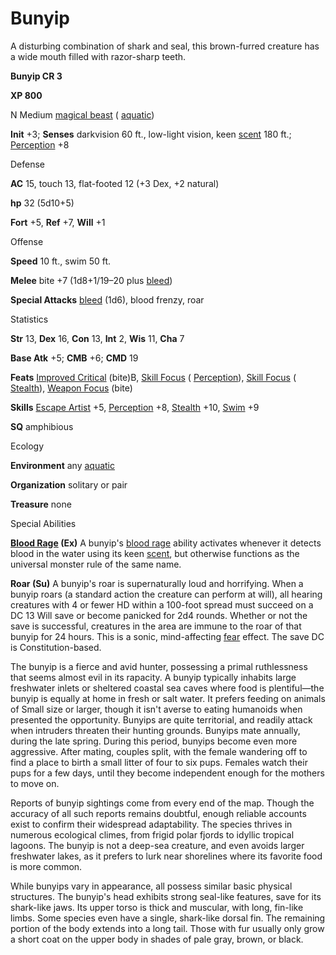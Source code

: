 # Bunyip

A disturbing combination of shark and seal, this brown-furred creature has a wide mouth filled with razor-sharp teeth.

**Bunyip CR 3**

**XP 800**

N Medium [magical beast](monsters/creatureTypes#_magical-beast) ( [aquatic](monsters/creatureTypes#_aquatic-subtype))

**Init** +3; **Senses** darkvision 60 ft., low-light vision, keen [scent](monsters/universalMonsterRules#_scent) 180 ft.; [Perception](additionalMonsters/../skills/perception#_perception) +8

Defense

**AC** 15, touch 13, flat-footed 12 (+3 Dex, +2 natural)

**hp** 32 (5d10+5)

**Fort** +5, **Ref** +7, **Will** +1

Offense

**Speed** 10 ft., swim 50 ft.

**Melee** bite +7 (1d8+1/19–20 plus [bleed](monsters/universalMonsterRules#_bleed))

**Special Attacks** [bleed](monsters/universalMonsterRules#_bleed) (1d6), blood frenzy, roar

Statistics

**Str** 13, **Dex** 16, **Con** 13, **Int** 2, **Wis** 11, **Cha** 7

**Base Atk** +5; **CMB** +6; **CMD** 19

**Feats** [Improved Critical](additionalMonsters/../feats#_improved-critical) (bite)B, [Skill Focus](additionalMonsters/../feats#_skill-focus) ( [Perception](additionalMonsters/../skills/perception#_perception)), [Skill Focus](additionalMonsters/../feats#_skill-focus) ( [Stealth](additionalMonsters/../skills/stealth#_stealth)), [Weapon Focus](additionalMonsters/../feats#_weapon-focus) (bite)

**Skills** [Escape Artist](additionalMonsters/../skills/escapeArtist#_escape-artist) +5, [Perception](additionalMonsters/../skills/perception#_perception) +8, [Stealth](additionalMonsters/../skills/stealth#_stealth) +10, [Swim](additionalMonsters/../skills/swim#_swim) +9

**SQ** amphibious

Ecology

**Environment** any [aquatic](monsters/creatureTypes#_aquatic-subtype)

**Organization** solitary or pair

**Treasure** none

Special Abilities

**[Blood Rage](monsters/universalMonsterRules#_blood-rage) (Ex)** A bunyip's [blood rage](monsters/universalMonsterRules#_blood-rage) ability activates whenever it detects blood in the water using its keen [scent](monsters/universalMonsterRules#_scent), but otherwise functions as the universal monster rule of the same name.

**Roar (Su)** A bunyip's roar is supernaturally loud and horrifying. When a bunyip roars (a standard action the creature can perform at will), all hearing creatures with 4 or fewer HD within a 100-foot spread must succeed on a DC 13 Will save or become panicked for 2d4 rounds. Whether or not the save is successful, creatures in the area are immune to the roar of that bunyip for 24 hours. This is a sonic, mind-affecting [fear](monsters/universalMonsterRules#_fear-(su-or-sp)) effect. The save DC is Constitution-based.

The bunyip is a fierce and avid hunter, possessing a primal ruthlessness that seems almost evil in its rapacity. A bunyip typically inhabits large freshwater inlets or sheltered coastal sea caves where food is plentiful—the bunyip is equally at home in fresh or salt water. It prefers feeding on animals of Small size or larger, though it isn't averse to eating humanoids when presented the opportunity. Bunyips are quite territorial, and readily attack when intruders threaten their hunting grounds. Bunyips mate annually, during the late spring. During this period, bunyips become even more aggressive. After mating, couples split, with the female wandering off to find a place to birth a small litter of four to six pups. Females watch their pups for a few days, until they become independent enough for the mothers to move on.

Reports of bunyip sightings come from every end of the map. Though the accuracy of all such reports remains doubtful, enough reliable accounts exist to confirm their widespread adaptability. The species thrives in numerous ecological climes, from frigid polar fjords to idyllic tropical lagoons. The bunyip is not a deep-sea creature, and even avoids larger freshwater lakes, as it prefers to lurk near shorelines where its favorite food is more common.

While bunyips vary in appearance, all possess similar basic physical structures. The bunyip's head exhibits strong seal-like features, save for its shark-like jaws. Its upper torso is thick and muscular, with long, fin-like limbs. Some species even have a single, shark-like dorsal fin. The remaining portion of the body extends into a long tail. Those with fur usually only grow a short coat on the upper body in shades of pale gray, brown, or black.

